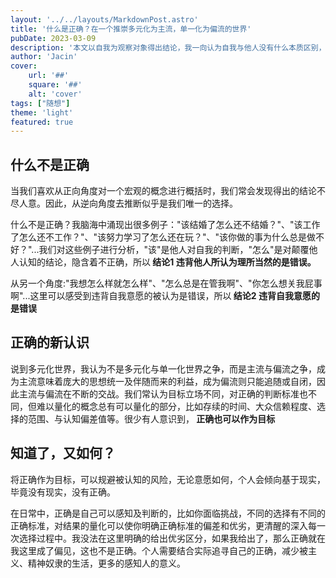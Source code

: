 ```yaml
---
layout: '../../layouts/MarkdownPost.astro'
title: '什么是正确？在一个推崇多元化为主流，单一化为偏流的世界'
pubDate: 2023-03-09
description: '本文以自我为观察对象得出结论，我一向认为自我与他人没有什么本质区别，因此研究自我，也是在研究众生'
author: 'Jacin'
cover:
    url: '##'
    square: '##'
    alt: 'cover'
tags: ["随想"] 
theme: 'light'
featured: true
---
```


## 什么不是正确
当我们喜欢从正向角度对一个宏观的概念进行概括时，我们常会发现得出的结论不尽人意。因此，从逆向角度去推断似乎是我们唯一的选择。

什么不是正确？我脑海中涌现出很多例子："该结婚了怎么还不结婚？"、"该工作了怎么还不工作？"、"该努力学习了怎么还在玩？"、"该你做的事为什么总是做不好？"...我们对这些例子进行分析，"该"是他人对自我的判断，"怎么"是对颠覆他人认知的结论，隐含着不正确，所以<b> 结论1 违背他人所认为理所当然的是错误。</b>

从另一个角度:"我想怎么样就怎么样"、"怎么总是在管我啊"、"你怎么想关我屁事啊"...这里可以感受到违背自我意愿的被认为是错误，所以<b> 结论2 违背自我意愿的是错误 </b>

## 正确的新认识
说到多元化世界，我认为不是多元化与单一化世界之争，而是主流与偏流之争，成为主流意味着庞大的思想统一及伴随而来的利益，成为偏流则只能追随或自闭，因此主流与偏流在不断的交战。我们常认为目标立场不同，对正确的判断标准也不同，但难以量化的概念总有可以量化的部分，比如存续的时间、大众信赖程度、选择的范围、与认知偏差值等。很少有人意识到，<b> 正确也可以作为目标 </b>

## 知道了，又如何？
将正确作为目标，可以规避被认知的风险，无论意愿如何，个人会倾向基于现实，毕竟没有现实，没有正确。

在日常中，正确是自己可以感知及判断的，比如你面临挑战，不同的选择有不同的正确标准，对结果的量化可以使你明确正确标准的偏差和优劣，更清醒的深入每一次选择过程中。我没法在这里明确的给出优劣区分，如果我给出了，那么正确就在我这里成了偏见，这也不是正确。个人需要结合实际追寻自己的正确，减少被主义、精神奴隶的生活，更多的感知人的意义。

